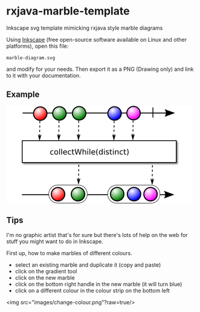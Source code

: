 # rxjava-marble-template
Inkscape svg template mimicking rxjava style marble diagrams

Using [Inkscape](https://inkscape.org/en/) (free open-source software available on Linux and other platforms), open this file:

```
marble-diagram.svg
```

and modify for your needs. Then export it as a PNG (Drawing only) and link to it with your documentation.

Example 
----------------
<img src="images/collectWhile.png?raw=true" />

Tips
-----------------
I'm no graphic artist that's for sure but there's lots of help on the web for stuff you might want to do in Inkscape. 

First up, how to make marbles of different colours. 
* select an existing marble and duplicate it (copy and paste)
* click on the gradient tool 
* click on the new marble
* click on the bottom right handle in the new marble (it will turn blue)
* click on a different colour in the colour strip on the bottom left

<img src="images/change-colour.png"?raw=true/>


